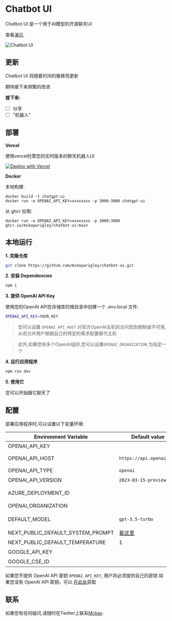 # Chatbot UI

Chatbot UI 是一个用于AI模型的开源聊天UI

查看[演示](https://twitter.com/mckaywrigley/status/1640380021423603713?s=46&t=AowqkodyK6B4JccSOxSPew).

![Chatbot UI](./public/screenshots/screenshot-0402023.jpg)

## 更新

Chatbot UI 将随着时间的推移而更新

期待接下来频繁的改进

**接下来:**

- [ ] 分享
- [ ] "机器人"

## 部署

**Vercel**

使用vercel托管您的实时版本的聊天机器人UI

[![Deploy with Vercel](https://vercel.com/button)](https://vercel.com/new/clone?repository-url=https%3A%2F%2Fgithub.com%2Fmckaywrigley%2Fchatbot-ui)

**Docker**

本地构建:

```shell
docker build -t chatgpt-ui 
docker run -e OPENAI_API_KEY=xxxxxxxx -p 3000:3000 chatgpt-ui
```

从 ghcr 拉取:

```
docker run -e OPENAI_API_KEY=xxxxxxxx -p 3000:3000 ghcr.io/mckaywrigley/chatbot-ui:main
```

## 本地运行

**1. 克隆仓库**

```bash
git clone https://github.com/mckaywrigley/chatbot-ui.git
```

**2. 安装 Dependencies**

```bash
npm i
```

**3. 提供 OpenAI API Key**

使用您的OpenAI API在存储库的根目录中创建一个 .env.local 文件:
```bash
OPENAI_API_KEY=YOUR_KEY
```

> 您可以设置 `OPENAI_API_HOST` 对官方OpenAI主机的访问受到限制或不可用,从而允许用户根据自己的特定的需求配置替代主机

> 此外,如果您有多个OpenAI组织,您可以设置`OPENAI_ORGANIZATION` 为指定一个

**4. 运行应用程序**

```bash
npm run dev
```

**5. 使用它**

您可以开始跟它聊天了

## 配置

部署应用程序时,可以设置以下变量环境:

| Environment Variable              | Default value                  | Description                                                                                                                               |
| --------------------------------- | ------------------------------ | ----------------------------------------------------------------------------------------------------------------------------------------- |
| OPENAI_API_KEY                    |                                | 用于 OpenAI 身份验证的默认 API 密钥                                                                                   |
| OPENAI_API_HOST                   | `https://api.openai.com`       | 基于 url, 供 Azure 使用 `https://<endpoint>.openai.azure.com`                                                                         |
| OPENAI_API_TYPE                   | `openai`                       | API选项, 选项为 `openai` 或 `azure`                                                                                             |
| OPENAI_API_VERSION                | `2023-03-15-preview`           | 仅适用于 Azure OpenAI                                                                                                          |
| AZURE_DEPLOYMENT_ID               |                                | Azure OpenAI 时需要，参考[Azure OpenAI API](https://learn.microsoft.com/zh-cn/azure/cognitive-services/openai/reference#completions) |
| OPENAI_ORGANIZATION               |                                | 您的 OpenAI 组织 ID                                                                                                               |
| DEFAULT_MODEL                     | `gpt-3.5-turbo`                | 新对话中使用的默认模型，供 Azure 使用 `gpt-35-turbo`                                                               |
| NEXT_PUBLIC_DEFAULT_SYSTEM_PROMPT | [看这里](utils/app/const.ts) | 用于新对话的默认系统提示                                                                                     |
| NEXT_PUBLIC_DEFAULT_TEMPERATURE   | 1                              | 新对话使用的默认温度                                                                                       |
| GOOGLE_API_KEY                    |                                | 请看[自定义搜索 JSON API 文档][GCSE]                                                                                          |
| GOOGLE_CSE_ID                     |                                | 请看 [自定义搜索 JSON API 文档][GCSE]                                                                                          |

如果您不提供 OpenAI API 密钥 `OPENAI_API_KEY`, 用户将必须提供自己的密钥
如果您没有 OpenAI API 密钥，可以 [在此处](https://platform.openai.com/account/api-keys)获取

## 联系

如果您有任何疑问,请随时在Twitter上联系[Mckay](https://twitter.com/mckaywrigley).

[GCSE]: https://developers.google.com/custom-search/v1/overview
